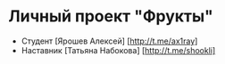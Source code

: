 # Личный проект "Фрукты"

* Студент [Ярошев Алексей] [http://t.me/ax1ray] 
* Наставник [Татьяна Набокова] [http://t.me/shookli]